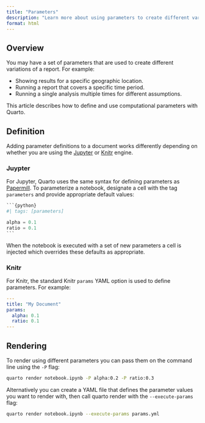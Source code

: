 ```yaml
---
title: "Parameters"
description: "Learn more about using parameters to create different variations of a single document."
format: html
---
```


## Overview

You may have a set of parameters that are used to create different variations of a report. For example:

- Showing results for a specific geographic location.
- Running a report that covers a specific time period.
- Running a single analysis multiple times for different assumptions.

This article describes how to define and use computational parameters with Quarto.

## Definition

Adding parameter definitions to a document works differently depending on whether you are using the [Jupyter](https://jupyter.org) or [Knitr](https://yihui.name/knitr) engine. 

### Juypter

For Jupyter, Quarto uses the same syntax for defining parameters as [Papermill](https://papermill.readthedocs.io/en/latest/usage-parameterize.html). To parameterize a notebook, designate a cell with the tag `parameters` and provide appropriate default values:

````python
```{python}
#| tags: [parameters]

alpha = 0.1
ratio = 0.1
```
````

When the notebook is executed with a set of new parameters a cell is injected which overrides these defaults as appropriate.

### Knitr

For Knitr, the standard Knitr `params` YAML option is used to define parameters. For example:

```yaml
---
title: "My Document"
params:
  alpha: 0.1
  ratio: 0.1
---
```

## Rendering

To render using different parameters you can pass them on the command line using the `-P` flag:

```bash
quarto render notebook.ipynb -P alpha:0.2 -P ratio:0.3
```

Alternatively you can create a YAML file that defines the parameter values you want to render with, then call quarto render with the `--execute-params` flag:

```bash
quarto render notebook.ipynb --execute-params params.yml
```




